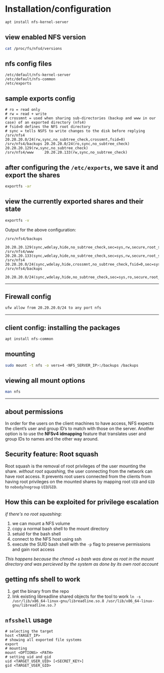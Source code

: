 # Installation/configuration
```bash
apt install nfs-kernel-server
```
## view enabled NFS version
```bash
cat /proc/fs/nfsd/versions
```
## nfs config files
```
/etc/default/nfs-kernel-server
/etc/default/nfs-common
/etc/exports
```
## sample exports config
```
# ro = read only
# rw = read + write
# crossmnt = used when sharing sub-directories (backup and www in our case) of an exported directory (nfs4)
# fsid=0 defines the NFS root directory
# sync = tells NSFS to write changes to the disk before replying
/srv/nfs4         20.20.20.0/24(rw,sync,no_subtree_check,crossmnt,fsid=0)
/srv/nfs4/backups 20.20.20.0/24(ro,sync,no_subtree_check) 20.20.20.129(rw,sync,no_subtree_check)
/srv/nfs4/www     20.20.20.133(rw,sync,no_subtree_check)
```
## after configuring the `/etc/exports`, we save it and export the shares
```bash
exportfs -ar
```
## view the currently exported shares and their state
```bash
exportfs -v
```
Output for the above configuration:
```
/srv/nfs4/backups
                20.20.20.129(sync,wdelay,hide,no_subtree_check,sec=sys,rw,secure,root_squash,no_all_squash)
/srv/nfs4/www   20.20.20.133(sync,wdelay,hide,no_subtree_check,sec=sys,rw,secure,root_squash,no_all_squash)
/srv/nfs4       20.20.20.0/24(sync,wdelay,hide,crossmnt,no_subtree_check,fsid=0,sec=sys,rw,secure,root_squash,no_all_squash)
/srv/nfs4/backups
                20.20.20.0/24(sync,wdelay,hide,no_subtree_check,sec=sys,ro,secure,root_squash,no_all_squash)
```

---

## Firewall config
```bash
ufw allow from 20.20.20.0/24 to any port nfs
```

---

## client config: installing the packages
```bash
apt install nfs-common
```

## mounting
```bash
sudo mount -t nfs -o vers=4 <NFS_SERVER_IP>:/backups /backups
```

## viewing all mount options
```bash
man nfs
```

---

## about permissions
In order for the users on the client machines to have access,
	NFS expects the client’s user and group ID’s to match with those on the server.
Another option is to use the **NFSv4 idmapping** feature that translates user and group IDs to names and the other way around.

## Security feature: Root squash
Root squash is the removal of root privileges of the user mounting the share.
*without root squashing,* the user connecting from the network can have root access.
It prevents root users connected from the clients from having root privileges on the mounted shares by mapping root `UID` and `GID` to `nobody`/`nogroup` `UID`/`GID`.

## How this can be exploited for privilege escalation
*if there's no root squashing:*
1. we can mount a NFS volume
2. copy a normal bash shell to the mount directory
4. setuid for the bash shell
5. connect to the NFS host using ssh
6. execute the SUID bash shell with the `-p` flag to preserve permissions and gain root access

*This happens because the chmod +s bash was done as root in the mount directory and was percieved by the system as done by its own root account*

## getting nfs shell to work
1. get the binary from the repo
2. link existing libreadline shared objects for the tool to work
`ln -s /usr/lib/x86_64-linux-gnu/libreadline.so.8 /usr/lib/x86_64-linux-gnu/libreadline.so.7`

## `nfsshell` usage
```
# selecting the target
host <TARGET_IP>
# showing all exported file systems
export
# mounting
mount <OPTIONS> <PATH>
# setting uid and gid
uid <TARGET_USER_UID> [<SECRET_KEY>]
gid <TARGET_USER_GID>
```